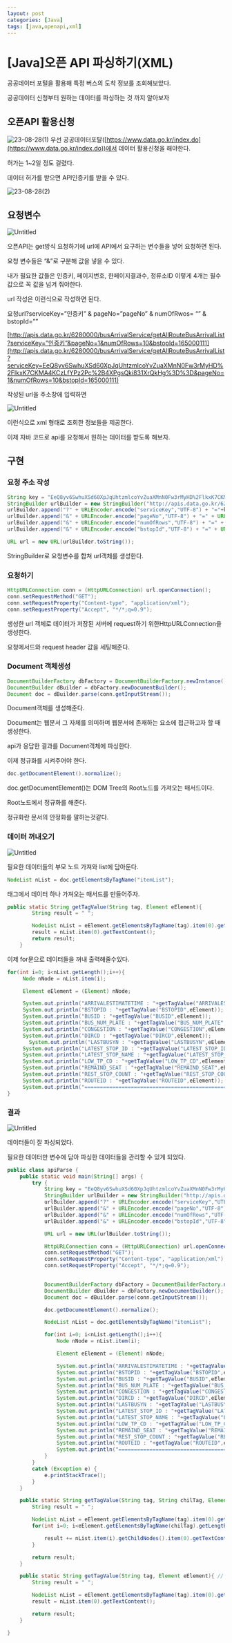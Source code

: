 ```yaml
--- 
layout: post 
categories: [Java]
tags: [java,openapi,xml]
---
```


# [Java]오픈 API 파싱하기(XML)



공공데이터 포털을 활용해 특정 버스의 도착 정보를 조회해보았다.

공공데이터 신청부터 원하는 데이터를 파싱하는 것 까지 알아보자


## 오픈API 활용신청

![23-08-28(1)](/assets/img/23-08-28(1).png)
우선 공공데이터포탈([https://www.data.go.kr/index.do](https://www.data.go.kr/index.do))에서 데이터 활용신청을 해야한다.

허가는 1~2일 정도 걸렸다.

데이터 허가를 받으면 API인증키를 받을 수 있다.

![23-08-28(2)](/assets/img/23-08-28(2).png)


## 요청변수

![Untitled](/assets/img/23-08-28(3).png)

오픈API는 get방식 요청하기에  url에  API에서 요구하는 변수들을 넣어 요청하면 된다.

요청 변수들은 “&”로 구분해 값을 넣을 수 있다.

내가 필요한 값들은 인증키, 페이지번호, 한페이지결과수, 정류소ID 이렇게 4개는 필수 값으로 꼭 값을 넘겨 줘야한다.

url 작성은 이런식으로 작성하면 된다.

요청url?serviceKey=”인증키” & pageNo=”pageNo” & numOfRwos= “” & bstopId=””

[http://apis.data.go.kr/6280000/busArrivalService/getAllRouteBusArrivalList?serviceKey=”인증키”&pageNo=1&numOfRows=10&bstopId=165000111](http://apis.data.go.kr/6280000/busArrivalService/getAllRouteBusArrivalList?serviceKey=EeQ8yv6SwhuXSd60XpJqUhtzmlcoYvZuaXMnN0Fw3rMyHD%2FlkxK7CKMA4KCzLfYPz2Pc%2B4XPgsQki831XrQkHg%3D%3D&pageNo=1&numOfRows=10&bstopId=165000111)

작성된 url을 주소창에 입력하면 

![Untitled](/assets/img/23-08-28(4).png)

이런식으로 xml 형태로 조회한 정보들을 제공한다.

이제 자바 코드로 api를 요청해서 원하는 데이터를 받도록 해보자.

## 구현

### 요청 주소 작성

```java
String key = "EeQ8yv6SwhuXSd60XpJqUhtzmlcoYvZuaXMnN0Fw3rMyHD%2FlkxK7CKMA4KCzLfYPz2Pc%2B4XPgsQki831XrQkHg%3D%3D"; /*인증키*/
StringBuilder urlBuilder = new StringBuilder("http://apis.data.go.kr/6280000/busArrivalService/getAllRouteBusArrivalList"); /*URL*/
urlBuilder.append("?" + URLEncoder.encode("serviceKey","UTF-8") + "="+key); /*Service Key*/
urlBuilder.append("&" + URLEncoder.encode("pageNo","UTF-8") + "=" + URLEncoder.encode("1", "UTF-8")); /*페이지번호*/
urlBuilder.append("&" + URLEncoder.encode("numOfRows","UTF-8") + "=" + URLEncoder.encode("10", "UTF-8")); /*한 페이지 결과 수*/
urlBuilder.append("&" + URLEncoder.encode("bstopId","UTF-8") + "=" + URLEncoder.encode("165000111", "UTF-8")); /*정류소 고유번호*/

URL url = new URL(urlBuilder.toString());
```

StringBuilder로 요청변수를 합쳐 url객체를 생성한다.

### 요청하기

```java
HttpURLConnection conn = (HttpURLConnection) url.openConnection();
conn.setRequestMethod("GET");
conn.setRequestProperty("Content-type", "application/xml");
conn.setRequestProperty("Accept", "*/*;q=0.9");
```

생성한 url 객체로 데이터가 저장된 서버에 request하기 위한HttpURLConnection을 생성한다.

요청메서드와 request header 값을 세팅해준다.

### Document 객체생성

```java
DocumentBuilderFactory dbFactory = DocumentBuilderFactory.newInstance();
DocumentBuilder dBuilder = dbFactory.newDocumentBuilder();
Document doc = dBuilder.parse(conn.getInputStream());
```

Document객체를 생성해준다.

Document는 웹문서 그 자체를 의미하며 웹문서에 존재하는 요소에 접근하고자 할 때 생성한다. 

api가 응답한 결과를 Document객체에 파싱한다.

이제 정규화를 시켜주어야 한다.

```java
doc.getDocumentElement().normalize();
```

doc.getDocumentElement()는 DOM Tree의 Root노드를 가져오는 매서드이다.

Root노드에서 정규화를 해준다.

정규화란 문서의 안정화를 말하는것같다.

### 데이터 꺼내오기

![Untitled](/assets/img/23-08-28(5).png)

필요한 데이터들의 부모 노드 가져와 list에 담아둔다.

```java
NodeList nList = doc.getElementsByTagName("itemList");
```

태그에서 데이터 하나 가져오는 매서드를 만들어주자.

```java
public static String getTagValue(String tag, Element eElement){
        String result = " ";

        NodeList nList = eElement.getElementsByTagName(tag).item(0).getChildNodes();
        result = nList.item(0).getTextContent();
        return result;
    }
```

이제 for문으로 데이터들을 꺼내 출력해줄수있다.

```java
for(int i=0; i<nList.getLength();i++){
     Node nNode = nList.item(i);

     Element eElement = (Element) nNode;

     System.out.println("ARRIVALESTIMATETIME : "+getTagValue("ARRIVALESTIMATETIME",eElement));
     System.out.println("BSTOPID : "+getTagValue("BSTOPID",eElement));
     System.out.println("BUSID : "+getTagValue("BUSID",eElement));
     System.out.println("BUS_NUM_PLATE : "+getTagValue("BUS_NUM_PLATE",eElement));
     System.out.println("CONGESTION : "+getTagValue("CONGESTION",eElement));
     System.out.println("DIRCD : "+getTagValue("DIRCD",eElement));
	   System.out.println("LASTBUSYN : "+getTagValue("LASTBUSYN",eElement));
     System.out.println("LATEST_STOP_ID : "+getTagValue("LATEST_STOP_ID",eElement));
     System.out.println("LATEST_STOP_NAME : "+getTagValue("LATEST_STOP_NAME",eElement));
     System.out.println("LOW_TP_CD : "+getTagValue("LOW_TP_CD",eElement));
     System.out.println("REMAIND_SEAT : "+getTagValue("REMAIND_SEAT",eElement));
     System.out.println("REST_STOP_COUNT : "+getTagValue("REST_STOP_COUNT",eElement));
     System.out.println("ROUTEID : "+getTagValue("ROUTEID",eElement));
     System.out.println("==============================================");
}
```

### 결과

![Untitled](/assets/img/23-08-28(6).png)

데이터들이 잘 파싱되었다. 

필요한 데이터만 변수에 담아 파싱한 데이터들을 관리할 수 있게 되었다.

```java
public class apiParse {
    public static void main(String[] args) {
        try {
            String key = "EeQ8yv6SwhuXSd60XpJqUhtzmlcoYvZuaXMnN0Fw3rMyHD%2FlkxK7CKMA4KCzLfYPz2Pc%2B4XPgsQki831XrQkHg%3D%3D"; /*인증키*/
            StringBuilder urlBuilder = new StringBuilder("http://apis.data.go.kr/6280000/busArrivalService/getAllRouteBusArrivalList"); /*URL*/
            urlBuilder.append("?" + URLEncoder.encode("serviceKey","UTF-8") + "="+key); /*Service Key*/
            urlBuilder.append("&" + URLEncoder.encode("pageNo","UTF-8") + "=" + URLEncoder.encode("1", "UTF-8")); /*페이지번호*/
            urlBuilder.append("&" + URLEncoder.encode("numOfRows","UTF-8") + "=" + URLEncoder.encode("10", "UTF-8")); /*한 페이지 결과 수*/
            urlBuilder.append("&" + URLEncoder.encode("bstopId","UTF-8") + "=" + URLEncoder.encode("165000111", "UTF-8")); /*정류소 고유번호*/

            URL url = new URL(urlBuilder.toString());

            HttpURLConnection conn = (HttpURLConnection) url.openConnection();
            conn.setRequestMethod("GET");
            conn.setRequestProperty("Content-type", "application/xml");
            conn.setRequestProperty("Accept", "*/*;q=0.9");
            

            DocumentBuilderFactory dbFactory = DocumentBuilderFactory.newInstance();
            DocumentBuilder dBuilder = dbFactory.newDocumentBuilder();
            Document doc = dBuilder.parse(conn.getInputStream());

            doc.getDocumentElement().normalize();

            NodeList nList = doc.getElementsByTagName("itemList");

            for(int i=0; i<nList.getLength();i++){
                Node nNode = nList.item(i);

                Element eElement = (Element) nNode;

                System.out.println("ARRIVALESTIMATETIME : "+getTagValue("ARRIVALESTIMATETIME",eElement));
                System.out.println("BSTOPID : "+getTagValue("BSTOPID",eElement));
                System.out.println("BUSID : "+getTagValue("BUSID",eElement));
                System.out.println("BUS_NUM_PLATE : "+getTagValue("BUS_NUM_PLATE",eElement));
                System.out.println("CONGESTION : "+getTagValue("CONGESTION",eElement));
                System.out.println("DIRCD : "+getTagValue("DIRCD",eElement));
                System.out.println("LASTBUSYN : "+getTagValue("LASTBUSYN",eElement));
                System.out.println("LATEST_STOP_ID : "+getTagValue("LATEST_STOP_ID",eElement));
                System.out.println("LATEST_STOP_NAME : "+getTagValue("LATEST_STOP_NAME",eElement));
                System.out.println("LOW_TP_CD : "+getTagValue("LOW_TP_CD",eElement));
                System.out.println("REMAIND_SEAT : "+getTagValue("REMAIND_SEAT",eElement));
                System.out.println("REST_STOP_COUNT : "+getTagValue("REST_STOP_COUNT",eElement));
                System.out.println("ROUTEID : "+getTagValue("ROUTEID",eElement));
                System.out.println("==============================================");
            }
        }
        catch (Exception e) {
            e.printStackTrace();
        }
    }

    public static String getTagValue(String tag, String chilTag, Element eElement){ // 하나의 태그에 값이 여러개일 경우 데이터들을 가져오는 메서드
        String result = " ";

        NodeList nList = eElement.getElementsByTagName(tag).item(0).getChildNodes();
        for(int i=0; i<eElement.getElementsByTagName(chilTag).getLength(); i++){

            result += nList.item(i).getChildNodes().item(0).getTextContent()+" ";
        }

        return result;
    }

    public static String getTagValue(String tag, Element eElement){ // 하나의 태그에 한개의 값을 가져오는 메서드
        String result = " ";

        NodeList nList = eElement.getElementsByTagName(tag).item(0).getChildNodes();
        result = nList.item(0).getTextContent();

        return result;
    }

}
```
